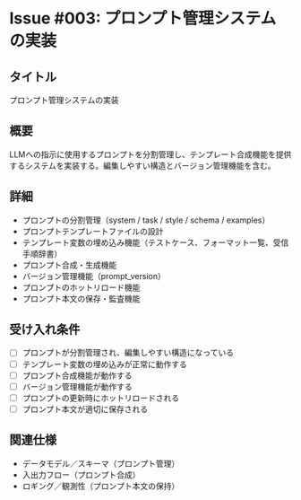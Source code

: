 # Issue #003: プロンプト管理システムの実装

## タイトル
プロンプト管理システムの実装

## 概要
LLMへの指示に使用するプロンプトを分割管理し、テンプレート合成機能を提供するシステムを実装する。編集しやすい構造とバージョン管理機能を含む。

## 詳細
- プロンプトの分割管理（system / task / style / schema / examples）
- プロンプトテンプレートファイルの設計
- テンプレート変数の埋め込み機能（テストケース、フォーマット一覧、受信手順辞書）
- プロンプト合成・生成機能
- バージョン管理機能（prompt_version）
- プロンプトのホットリロード機能
- プロンプト本文の保存・監査機能

## 受け入れ条件
- [ ] プロンプトが分割管理され、編集しやすい構造になっている
- [ ] テンプレート変数の埋め込みが正常に動作する
- [ ] プロンプト合成機能が動作する
- [ ] バージョン管理機能が動作する
- [ ] プロンプトの更新時にホットリロードされる
- [ ] プロンプト本文が適切に保存される

## 関連仕様
- データモデル／スキーマ（プロンプト管理）
- 入出力フロー（プロンプト合成）
- ロギング／観測性（プロンプト本文の保持）